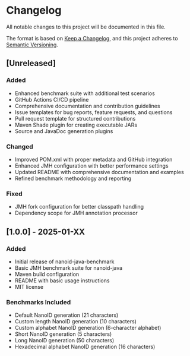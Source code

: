 # Changelog

All notable changes to this project will be documented in this file.

The format is based on [Keep a Changelog](https://keepachangelog.com/en/1.0.0/),
and this project adheres to [Semantic Versioning](https://semver.org/spec/v2.0.0.html).

## [Unreleased]

### Added
- Enhanced benchmark suite with additional test scenarios
- GitHub Actions CI/CD pipeline
- Comprehensive documentation and contribution guidelines
- Issue templates for bug reports, feature requests, and questions
- Pull request template for structured contributions
- Maven Shade plugin for creating executable JARs
- Source and JavaDoc generation plugins

### Changed
- Improved POM.xml with proper metadata and GitHub integration
- Enhanced JMH configuration with better performance settings
- Updated README with comprehensive documentation and examples
- Refined benchmark methodology and reporting

### Fixed
- JMH fork configuration for better classpath handling
- Dependency scope for JMH annotation processor

## [1.0.0] - 2025-01-XX

### Added
- Initial release of nanoid-java-benchmark
- Basic JMH benchmark suite for nanoid-java
- Maven build configuration
- README with basic usage instructions
- MIT license

### Benchmarks Included
- Default NanoID generation (21 characters)
- Custom length NanoID generation (10 characters)
- Custom alphabet NanoID generation (6-character alphabet)
- Short NanoID generation (5 characters)
- Long NanoID generation (50 characters)
- Hexadecimal alphabet NanoID generation (16 characters)

